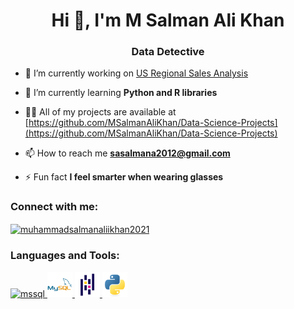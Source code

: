 <h1 align="center">Hi 👋, I'm M Salman Ali Khan</h1>
<h3 align="center">Data Detective</h3>

- 🔭 I’m currently working on [US Regional Sales Analysis](https://github.com/MSalmanAliKhan/Data-Science-Projects/tree/main/US%20Regional%20Sales%20Data)

- 🌱 I’m currently learning **Python and R libraries**

- 👨‍💻 All of my projects are available at [https://github.com/MSalmanAliKhan/Data-Science-Projects](https://github.com/MSalmanAliKhan/Data-Science-Projects)

- 📫 How to reach me **sasalmana2012@gmail.com**

- ⚡ Fun fact **I feel smarter when wearing glasses**

<h3 align="left">Connect with me:</h3>
<p align="left">
<a href="https://linkedin.com/in/muhammadsalmanaliikhan2021" target="blank"><img align="center" src="https://raw.githubusercontent.com/rahuldkjain/github-profile-readme-generator/master/src/images/icons/Social/linked-in-alt.svg" alt="muhammadsalmanaliikhan2021" height="30" width="40" /></a>
</p>

<h3 align="left">Languages and Tools:</h3>
<p align="left"> <a href="https://www.microsoft.com/en-us/sql-server" target="_blank" rel="noreferrer"> <img src="https://www.svgrepo.com/show/303229/microsoft-sql-server-logo.svg" alt="mssql" width="40" height="40"/> </a> <a href="https://www.mysql.com/" target="_blank" rel="noreferrer"> <img src="https://raw.githubusercontent.com/devicons/devicon/master/icons/mysql/mysql-original-wordmark.svg" alt="mysql" width="40" height="40"/> </a> <a href="https://pandas.pydata.org/" target="_blank" rel="noreferrer"> <img src="https://raw.githubusercontent.com/devicons/devicon/2ae2a900d2f041da66e950e4d48052658d850630/icons/pandas/pandas-original.svg" alt="pandas" width="40" height="40"/> </a> <a href="https://www.python.org" target="_blank" rel="noreferrer"> <img src="https://raw.githubusercontent.com/devicons/devicon/master/icons/python/python-original.svg" alt="python" width="40" height="40"/> </a> </p>
